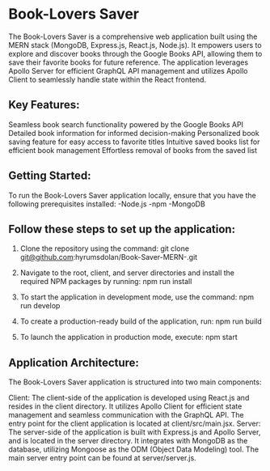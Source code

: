 # Book-Lovers Saver

The Book-Lovers Saver is a comprehensive web application built using the MERN stack (MongoDB, Express.js, React.js, Node.js). It empowers users to explore and discover books through the Google Books API, allowing them to save their favorite books for future reference. The application leverages Apollo Server for efficient GraphQL API management and utilizes Apollo Client to seamlessly handle state within the React frontend.

## Key Features:

Seamless book search functionality powered by the Google Books API
Detailed book information for informed decision-making
Personalized book saving feature for easy access to favorite titles
Intuitive saved books list for efficient book management
Effortless removal of books from the saved list

## Getting Started:

To run the Book-Lovers Saver application locally, ensure that you have the following prerequisites installed:
-Node.js
-npm
-MongoDB

## Follow these steps to set up the application:

1. Clone the repository using the command:
   git clone git@github.com:hyrumsdolan/Book-Saver-MERN-.git

2. Navigate to the root, client, and server directories and install the required NPM packages by running:
   npm run install

3. To start the application in development mode, use the command:
   npm run develop

4. To create a production-ready build of the application, run:
   npm run build

5. To launch the application in production mode, execute:
   npm start

## Application Architecture:

The Book-Lovers Saver application is structured into two main components:

Client: The client-side of the application is developed using React.js and resides in the client directory. It utilizes Apollo Client for efficient state management and seamless communication with the GraphQL API. The entry point for the client application is located at client/src/main.jsx.
Server: The server-side of the application is built with Express.js and Apollo Server, and is located in the server directory. It integrates with MongoDB as the database, utilizing Mongoose as the ODM (Object Data Modeling) tool. The main server entry point can be found at server/server.js.
